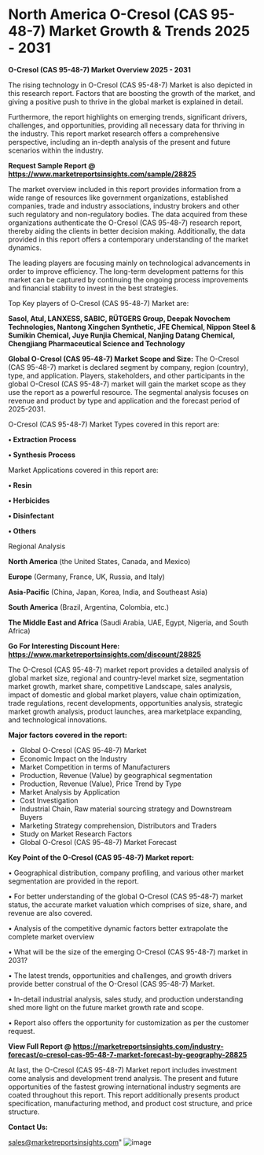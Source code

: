# North America O-Cresol (CAS 95-48-7) Market Growth & Trends 2025 - 2031

<Strong> O-Cresol (CAS 95-48-7) Market Overview 2025 - 2031</strong>

The rising technology in O-Cresol (CAS 95-48-7) Market is also depicted in this research report. Factors that are boosting the growth of the market, and giving a positive push to thrive in the global market is explained in detail.

Furthermore, the report highlights on emerging trends, significant drivers, challenges, and opportunities, providing all necessary data for thriving in the industry. This report market research offers a comprehensive perspective, including an in-depth analysis of the present and future scenarios within the industry.

<strong>Request Sample Report @ <a href=https://www.marketreportsinsights.com/sample/28825>https://www.marketreportsinsights.com/sample/28825</a></strong>

The market overview included in this report provides information from a wide range of resources like government organizations, established companies, trade and industry associations, industry brokers and other such regulatory and non-regulatory bodies. The data acquired from these organizations authenticate the O-Cresol (CAS 95-48-7) research report, thereby aiding the clients in better decision making. Additionally, the data provided in this report offers a contemporary understanding of the market dynamics.

The leading players are focusing mainly on technological advancements in order to improve efficiency. The long-term development patterns for this market can be captured by continuing the ongoing process improvements and financial stability to invest in the best strategies.

Top Key players of O-Cresol (CAS 95-48-7) Market are:

<strong>Sasol, Atul, LANXESS, SABIC, RÜTGERS Group, Deepak Novochem Technologies, Nantong Xingchen Synthetic, JFE Chemical, Nippon Steel & Sumikin Chemical, Juye Runjia Chemical, Nanjing Datang Chemical, Chengjiang Pharmaceutical Science and Technology</strong>

<strong><b>Global O-Cresol (CAS 95-48-7) Market Scope and Size:</b></strong>
The O-Cresol (CAS 95-48-7) market is declared segment by company, region (country), type, and application. Players, stakeholders, and other participants in the global O-Cresol (CAS 95-48-7) market will gain the market scope as they use the report as a powerful resource. The segmental analysis focuses on revenue and product by type and application and the forecast period of 2025-2031.

O-Cresol (CAS 95-48-7) Market Types covered in this report are:

<strong>• Extraction Process

• Synthesis Process</strong>

Market Applications covered in this report are:

<strong>• Resin

• Herbicides

• Disinfectant

• Others</strong> 

Regional Analysis

<strong>North America</strong> (the United States, Canada, and Mexico)

<strong>Europe</strong> (Germany, France, UK, Russia, and Italy)

<strong>Asia-Pacific</strong> (China, Japan, Korea, India, and Southeast Asia)

<strong>South America</strong> (Brazil, Argentina, Colombia, etc.)

<strong>The Middle East and Africa</strong> (Saudi Arabia, UAE, Egypt, Nigeria, and South Africa)

<strong>Go For Interesting Discount Here: <a href=https://www.marketreportsinsights.com/discount/28825>https://www.marketreportsinsights.com/discount/28825</a></strong>

The O-Cresol (CAS 95-48-7) market report provides a detailed analysis of global market size, regional and country-level market size, segmentation market growth, market share, competitive Landscape, sales analysis, impact of domestic and global market players, value chain optimization, trade regulations, recent developments, opportunities analysis, strategic market growth analysis, product launches, area marketplace expanding, and technological innovations.

<strong><b>Major factors covered in the report:</b></strong>
<ul>
  <li>Global O-Cresol (CAS 95-48-7) Market </li>
  <li>Economic Impact on the Industry</li>
  <li>Market Competition in terms of Manufacturers</li>
  <li>Production, Revenue (Value) by geographical segmentation</li>
  <li>Production, Revenue (Value), Price Trend by Type</li>
  <li>Market Analysis by Application</li>
  <li>Cost Investigation</li>
  <li>Industrial Chain, Raw material sourcing strategy and Downstream Buyers</li>
  <li>Marketing Strategy comprehension, Distributors and Traders</li>
  <li>Study on Market Research Factors</li>
  <li>Global O-Cresol (CAS 95-48-7) Market Forecast</li>
</ul>

<strong><b>Key Point of the O-Cresol (CAS 95-48-7) Market report:</b></strong>

• Geographical distribution, company profiling, and various other market segmentation are provided in the report.

• For better understanding of the global O-Cresol (CAS 95-48-7) market status, the accurate market valuation which comprises of size, share, and revenue are also covered.

• Analysis of the competitive dynamic factors better extrapolate the complete market overview

• What will be the size of the emerging O-Cresol (CAS 95-48-7) market in 2031?

• The latest trends, opportunities and challenges, and growth drivers provide better construal of the O-Cresol (CAS 95-48-7) Market.

• In-detail industrial analysis, sales study, and production understanding shed more light on the future market growth rate and scope.

• Report also offers the opportunity for customization as per the customer request.

<strong><b>View Full Report @ <a href=https://marketreportsinsights.com/industry-forecast/o-cresol-cas-95-48-7-market-forecast-by-geography-28825>https://marketreportsinsights.com/industry-forecast/o-cresol-cas-95-48-7-market-forecast-by-geography-28825</a></b></strong>


At last, the O-Cresol (CAS 95-48-7) Market report includes investment come analysis and development trend analysis. The present and future opportunities of the fastest growing international industry segments are coated throughout this report. This report additionally presents product specification, manufacturing method, and product cost structure, and price structure.

<strong>Contact Us:</strong>

sales@marketreportsinsights.com"
![image](https://github.com/user-attachments/assets/d69ac66c-d8c0-4857-af2b-bb3b378c332b)
